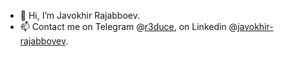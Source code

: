 - 👋 Hi, I’m Javokhir Rajabboev.
- 📫 Contact me on Telegram @[r3duce]( https://t.me/r3duce/), on Linkedin @[javokhir-rajabbovev](https://linkedin.com/in/javokhir-rajabboev).

<!---
Javokhir12/Javokhir12 is a ✨ special ✨ repository because its `README.md` (this file) appears on your GitHub profile.
You can click the Preview link to take a look at your changes.
--->
